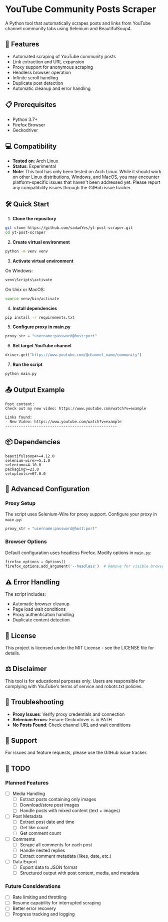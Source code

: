# YouTube Community Posts Scraper

A Python tool that automatically scrapes posts and links from YouTube channel community tabs using Selenium and BeautifulSoup4.

## 🚀 Features

- Automated scraping of YouTube community posts
- Link extraction and URL expansion
- Proxy support for anonymous scraping
- Headless browser operation
- Infinite scroll handling
- Duplicate post detection
- Automatic cleanup and error handling

## 📋 Prerequisites

- Python 3.7+
- Firefox Browser
- Geckodriver

## 💻 Compatibility

- **Tested on**: Arch Linux
- **Status**: Experimental
- **Note**: This tool has only been tested on Arch Linux. While it should work on other Linux distributions, Windows, and MacOS, you may encounter platform-specific issues that haven't been addressed yet. Please report any compatibility issues through the GitHub issue tracker.

## 🛠️ Quick Start

1. **Clone the repository**
```bash
git clone https://github.com/sadadYes/yt-post-scraper.git
cd yt-post-scraper
```

2. **Create virtual environment**
```bash
python -m venv venv
```

3. **Activate virtual environment**

On Windows:
```bash
venv\Scripts\activate
```

On Unix or MacOS:
```bash
source venv/bin/activate
```

4. **Install dependencies**
```bash
pip install -r requirements.txt
```

5. **Configure proxy in main.py**
```python
proxy_str = "username:password@host:port"
```

6. **Set target YouTube channel**
```python
driver.get("https://www.youtube.com/@channel_name/community")
```

7. **Run the script**
```bash
python main.py
```

## 📤 Output Example

```
Post content:
Check out my new video: https://www.youtube.com/watch?v=example

Links found:
- New Video: https://www.youtube.com/watch?v=example
--------------------------------------------------
```

## 📦 Dependencies

```
beautifulsoup4>=4.12.0
selenium-wire>=5.1.0
selenium>=4.10.0
packaging>=23.0
setuptools>=67.0.0
```

## 🔧 Advanced Configuration

### Proxy Setup
The script uses Selenium-Wire for proxy support. Configure your proxy in `main.py`:
```python
proxy_str = "username:password@host:port"
```

### Browser Options
Default configuration uses headless Firefox. Modify options in `main.py`:
```python
firefox_options = Options()
firefox_options.add_argument('--headless')  # Remove for visible browser
```

## ⚠️ Error Handling

The script includes:
- Automatic browser cleanup
- Page load wait conditions
- Proxy authentication handling
- Duplicate content detection

## 📝 License

This project is licensed under the MIT License - see the LICENSE file for details.

## ⚖️ Disclaimer

This tool is for educational purposes only. Users are responsible for complying with YouTube's terms of service and robots.txt policies.

## 🐛 Troubleshooting

- **Proxy Issues**: Verify proxy credentials and connection
- **Selenium Errors**: Ensure Geckodriver is in PATH
- **No Posts Found**: Check channel URL and wait conditions

## 📮 Support

For issues and feature requests, please use the GitHub issue tracker.

## 📝 TODO

### Planned Features
- [ ] Media Handling
  - [ ] Extract posts containing only images
  - [ ] Download/store post images
  - [ ] Handle posts with mixed content (text + images)

- [ ] Post Metadata
  - [ ] Extract post date and time
  - [ ] Get like count
  - [ ] Get comment count

- [ ] Comments
  - [ ] Scrape all comments for each post
  - [ ] Handle nested replies
  - [ ] Extract comment metadata (likes, date, etc.)

- [ ] Data Export
  - [ ] Export data to JSON format
  - [ ] Structured output with post content, media, and metadata

### Future Considerations
- [ ] Rate limiting and throttling
- [ ] Resume capability for interrupted scraping
- [ ] Better error recovery
- [ ] Progress tracking and logging
